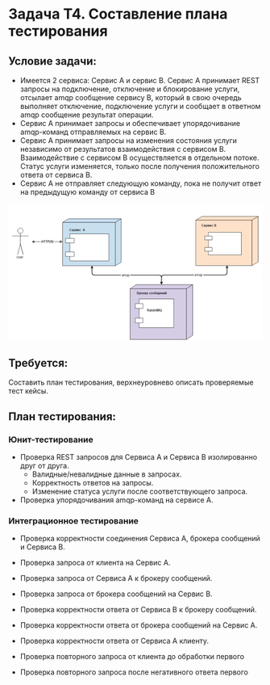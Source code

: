# Задача T4. Составление плана тестирования

## Условие задачи:
- Имеется 2 сервиса: Cервис А и сервис B. Cервис А принимает REST запросы на подключение, отключение и блокирование 
услуги, отсылает amqp сообщение сервису B, который в свою очередь выполняет отключение, подключение услуги и сообщает 
в ответном amqp сообщение результат операции.
- Сервис А принимает запросы и обеспечивает упорядочивание amqp-команд отправляемых на сервис В.
- Cервис А принимает запросы на изменения состояния услуги независимо от результатов взаимодействия с сервисом В. 
Взаимодействие с сервисом B осуществляется в отдельном потоке. Статус услуги изменяется, только после получения 
положительного ответа от сервиса В.
- Сервис А не отправляет следующую команду, пока не получит ответ на предыдущую команду от сервиса B

![img.png](attachments/img_1.png)

## Требуется:
Составить план тестирования, верхнеуровнево описать проверяемые тест кейсы.


## План тестирования:

### Юнит-тестирование
- Проверка REST запросов для Сервиса A и Сервиса B изолированно друг от друга.
  - Валидные/невалидные данные в запросах.
  - Корректность ответов на запросы.
  - Изменение статуса услуги после соответствующего запроса.
- Проверка упорядочивания amqp-команд на сервисе A.


### Интеграционное тестирование
- Проверка корректности соединения Сервиса А, брокера сообщений и Сервиса В.


- Проверка запроса от клиента на Сервис А.
- Проверка запроса от Сервиса А к брокеру сообщений.
- Проверка запроса от брокера сообщений на Сервис В.


- Проверка корректности ответа от Сервиса B к брокеру сообщений.
- Проверка корректности ответа от брокера сообщений на Сервис А.
- Проверка корректности ответа от Сервиса А клиенту.


- Проверка повторного запроса от клиента до обработки первого
- Проверка повторного запроса после негативного ответа первого
